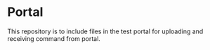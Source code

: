 <h1>Portal</h1>
<p1>This repository is to include files in the test portal for uploading and receiving command from portal.</p1>
